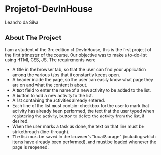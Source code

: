 # Projeto1-DevInHouse
Leandro da Silva
## About The Project
I am a student of the 3rd edition of DevInHouse, this is the first project of the first trimester of the course.
Our objective was to make a to-do-list using HTMl, CSS, JS.
The requirements were
* A title in the browser tab, so that the user can find your application among the various tabs that it constantly keeps open.
* A header inside the page, so the user can easily know what page they are on and what the content is about.
* A text field to enter the name of a new activity to be added to the list.
* A button to add a new activity to the list.
* A list containing the activities already entered.
* Each line of the list must contain: checkbox for the user to mark that activity has already been performed, 
the text that the user typed when registering the activity, button to delete the activity from the list, if desired.
* When the user marks a task as done, the text on that line must be strikethrough (line-through).
* The list must be saved in the browser's "localStorage" (including which items have already been performed), and must be loaded whenever the page is reopened.
